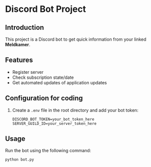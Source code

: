 # Discord Bot Project

## Introduction
This project is a Discord bot to get quick information from your linked **Meldkamer**.

## Features
- Register server
- Check subscription state/date
- Get automated updates of application updates

## Configuration for coding
1. Create a `.env` file in the root directory and add your bot token:
    ```env
    DISCORD_BOT_TOKEN=your_bot_token_here
    SERVER_GUILD_ID=your_server_token_here
    ```
## Usage
Run the bot using the following command:
```bash
python bot.py